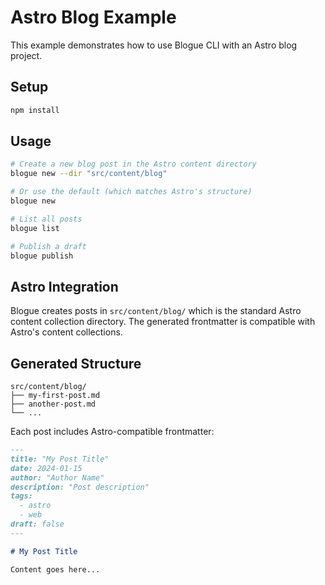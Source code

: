 # Astro Blog Example

This example demonstrates how to use Blogue CLI with an Astro blog project.

## Setup

```bash
npm install
```

## Usage

```bash
# Create a new blog post in the Astro content directory
blogue new --dir "src/content/blog"

# Or use the default (which matches Astro's structure)
blogue new

# List all posts
blogue list

# Publish a draft
blogue publish
```

## Astro Integration

Blogue creates posts in `src/content/blog/` which is the standard Astro content collection directory. The generated frontmatter is compatible with Astro's content collections.

## Generated Structure

```
src/content/blog/
├── my-first-post.md
├── another-post.md
└── ...
```

Each post includes Astro-compatible frontmatter:

```markdown
---
title: "My Post Title"
date: 2024-01-15
author: "Author Name"
description: "Post description"
tags:
  - astro
  - web
draft: false
---

# My Post Title

Content goes here...
```